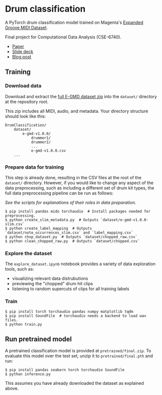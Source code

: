 # Drum classification

A PyTorch drum classification model trained on Magenta's [Expanded Groove MIDI Dataset](https://magenta.tensorflow.org/datasets/e-gmd).

Final project for Computational Data Analysis (CSE-6740).

* [Paper](Report.pdf)
* [Slide deck](https://docs.google.com/presentation/d/1ufFL36nH9eNNpiOiuhE9WII_oXde6DfoOEaypKhZuWA/edit?usp=sharing)
* [Blog post](https://karlhiner.com/drum_classification)

## Training

### Download data

Download and extract the [full E-GMD dataset zip](https://storage.googleapis.com/magentadata/datasets/e-gmd/v1.0.0/e-gmd-v1.0.0.zip) into the `dataset/` directory at the repository root.

This zip includes all MIDI, audio, and metadata.
Your directory structure should look like this:

```
DrumClassification/
    dataset/
        e-gmd-v1.0.0/
            drummer1/
            drummer2/
            ...
            e-gmd-v1.0.0.csv
    ...
```

### Prepare data for training

This step is already done, resulting in the CSV files at the root of the `dataset/` directory.
However, if you would like to change any aspect of the data preprocessing, such as including a different set of drum kit types, the full data preprocessing pipeline can be run as follows:

_See the scripts for explanations of their roles in data preparation._

```shell
$ pip install pandas mido torchaudio  # Install packages needed for preprocessing.
$ python create_slim_metadata.py  # Outputs `dataset/e-gmd-v1.0.0-slim.csv`
$ python create_label_mapping  # Outputs `dataset/note_occurrences_slim.csv` and `label_mapping.csv`
$ python chop_dataset.py  # Outputs `dataset/chopped_raw.csv`
$ python clean_chopped_raw.py  # Outputs `dataset/chopped.csv`
```

### Explore the dataset

The `explore_dataset.ipynb` notebook provides a variety of data exploration tools, such as:

- visualizing relevant data distrubutions
- previewing the "chopped" drum hit clips
- listening to random supercuts of clips for all training labels

### Train

```shell
$ pip install torch torchaudio pandas numpy matplotlib tqdm
$ pip install SoundFile  # torchaudio needs a backend to load wav files.
$ python train.py
```

## Run pretrained model

A pretrained classification model is provided at `pretrained/final.zip`.
To evaluate this model over the test set, unzip it to `pretrained/final.pth` and run:

```shell
$ pip install pandas seaborn torch torchaudio SoundFile
$ python inference.py
```

This assumes you have already downloaded the dataset as explained above.
